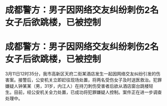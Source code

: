 # 成都警方：男子因网络交友纠纷刺伤2名女子后欲跳楼，已被控制

# 成都警方：男子因网络交友纠纷刺伤2名女子后欲跳楼，已被控制

3月11日12时35分，我市高新区天府二街某酒店发生一起因网络交友纠纷引发的伤害案。接警后，公安机关立即赶往现场处置，将两名受伤女子及时送医救治。犯罪嫌疑人钟某某（男，31岁，内江人）在持刀刺伤受害者后欲从酒店窗台跳楼轻生。目前，经公安机关全力处置，已成功将犯罪嫌疑人控制。案件正在进一步调查处理中。

